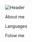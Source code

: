 ![Header](https://github.com/dmittryyyy/dmittryyyy/blob/main/assets/header.gif)

About me

Languages

Folow me

